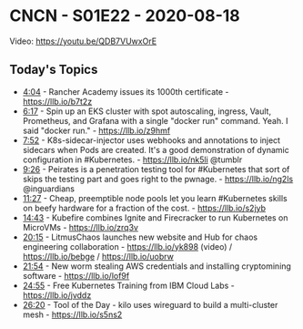 # CNCN - S01E22 - 2020-08-18

Video: https://youtu.be/QDB7VUwxOrE

## Today's Topics

- [4:04](https://www.youtube.com/watch?v=QDB7VUwxOrE&t=244) - Rancher Academy issues its 1000th certificate - https://llb.io/b7t2z
- [6:17](https://www.youtube.com/watch?v=QDB7VUwxOrE&t=377) - Spin up an EKS cluster with spot autoscaling, ingress, Vault, Prometheus, and Grafana with a single "docker run" command. Yeah. I said "docker run." - https://llb.io/z9hmf
- [7:52](https://www.youtube.com/watch?v=QDB7VUwxOrE&t=472) - K8s-sidecar-injector uses webhooks and annotations to inject sidecars when Pods are created. It's a good demonstration of dynamic configuration in #Kubernetes. - https://llb.io/nk5li @tumblr
- [9:26](https://www.youtube.com/watch?v=QDB7VUwxOrE&t=566) - Peirates is a penetration testing tool for #Kubernetes that sort of skips the testing part and goes right to the pwnage. - https://llb.io/ng2ls @inguardians
- [11:27](https://www.youtube.com/watch?v=QDB7VUwxOrE&t=687) - Cheap, preemptible node pools let you learn #Kubernetes skills on beefy hardware for a fraction of the cost. - https://llb.io/s2jyb
- [14:43](https://www.youtube.com/watch?v=QDB7VUwxOrE&t=883) - Kubefire combines Ignite and Firecracker to run Kubernetes on MicroVMs - https://llb.io/zrq3v
- [20:15](https://www.youtube.com/watch?v=QDB7VUwxOrE&t=1215) - LitmusChaos launches new website and Hub for chaos engineering collaboration - https://llb.io/yk898 (video) / https://llb.io/bebge / https://llb.io/uobrw
- [21:54](https://www.youtube.com/watch?v=QDB7VUwxOrE&t=1314) - New worm stealing AWS credentials and installing cryptomining software - https://llb.io/lof9f
- [24:55](https://www.youtube.com/watch?v=QDB7VUwxOrE&t=1495) - Free Kubernetes Training from IBM Cloud Labs - https://llb.io/jvddz
- [26:20](https://www.youtube.com/watch?v=QDB7VUwxOrE&t=1580) - Tool of the Day - kilo uses wireguard to build a multi-cluster mesh - https://llb.io/s5ns2